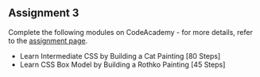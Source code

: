 ## Assignment 3 

Complete the following modules on CodeAcademy - for more details, refer to the [assignment page](../assignments.md).

- Learn Intermediate CSS by Building a Cat Painting [80 Steps]
- Learn CSS Box Model by Building a Rothko Painting [45 Steps]

